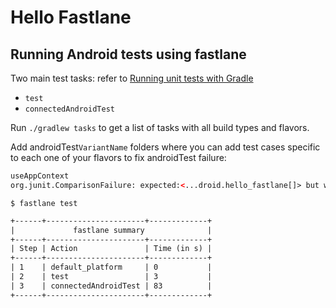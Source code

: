 # Hello Fastlane



## Running Android tests using fastlane

Two main test tasks: refer to [Running unit tests with Gradle](https://developer.android.com/studio/test/command-line)

- `test`
- `connectedAndroidTest`

Run `./gradlew tasks` to get a list of tasks with all build types and flavors.

Add androidTest`VariantName` folders where you can add test cases specific to each one of your flavors to fix androidTest failure: 

```xml
useAppContext 
org.junit.ComparisonFailure: expected:<...droid.hello_fastlane[]> but was:<...droid.hello_fastlane[.dev]>
```

`$ fastlane test`

```xml
+------+----------------------+-------------+
|             fastlane summary              |
+------+----------------------+-------------+
| Step | Action               | Time (in s) |
+------+----------------------+-------------+
| 1    | default_platform     | 0           |
| 2    | test                 | 3           |
| 3    | connectedAndroidTest | 83          |
+------+----------------------+-------------+
```